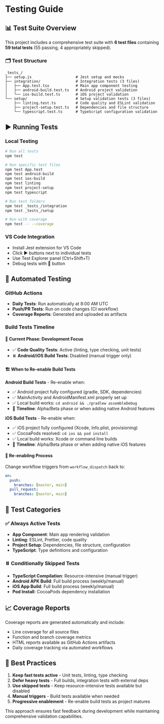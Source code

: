 # Testing Guide

## 📊 Test Suite Overview

This project includes a comprehensive test suite with **6 test files** containing **59 total tests** (55 passing, 4 appropriately skipped).

### 🗂️ Test Structure

```
_tests_/
├── setup.js                    # Jest setup and mocks
├── integration/                # Integration tests (3 files)
│   ├── App.test.tsx            # Main app component testing
│   ├── android-build.test.ts   # Android project validation
│   └── ios-build.test.ts       # iOS project validation
└── setup/                      # Setup validation tests (3 files)
    ├── linting.test.ts         # Code quality and ESLint validation
    ├── project-setup.test.ts   # Dependencies and file structure
    └── typescript.test.ts      # TypeScript configuration validation
```

## ▶️ Running Tests

### Local Testing

```bash
# Run all tests
npm test

# Run specific test files
npm test App.test
npm test android-build
npm test ios-build
npm test linting
npm test project-setup
npm test typescript

# Run test folders
npm test _tests_/integration
npm test _tests_/setup

# Run with coverage
npm test -- --coverage
```

### VS Code Integration

- Install Jest extension for VS Code
- Click ▶️ buttons next to individual tests
- Use Test Explorer panel (Ctrl+Shift+T)
- Debug tests with 🐛 button

## 🤖 Automated Testing

### GitHub Actions

- **Daily Tests**: Run automatically at 8:00 AM UTC
- **Push/PR Tests**: Run on code changes (CI workflow)
- **Coverage Reports**: Generated and uploaded as artifacts

### Build Tests Timeline

#### 🤖 **Current Phase: Development Focus**

- ✅ **Code Quality Tests**: Active (linting, type checking, unit tests)
- ⏸️ **Android/iOS Build Tests**: Disabled (manual trigger only)

#### 🏗️ **When to Re-enable Build Tests**

**Android Build Tests** - Re-enable when:

- ✅ Android project fully configured (gradle, SDK, dependencies)
- ✅ MainActivity and AndroidManifest.xml properly set up
- ✅ Local build works: `cd android && ./gradlew assembleDebug`
- 🎯 **Timeline**: Alpha/Beta phase or when adding native Android features

**iOS Build Tests** - Re-enable when:

- ✅ iOS project fully configured (Xcode, Info.plist, provisioning)
- ✅ CocoaPods resolved: `cd ios && pod install`
- ✅ Local build works: Xcode or command line builds
- 🎯 **Timeline**: Alpha/Beta phase or when adding native iOS features

#### 🚀 **Re-enabling Process**

Change workflow triggers from `workflow_dispatch` back to:

```yaml
on:
  push:
    branches: [master, main]
  pull_request:
    branches: [master, main]
```

## 🧪 Test Categories

### ✅ Always Active Tests

- **App Component**: Main app rendering validation
- **Linting**: ESLint, Prettier, code quality
- **Project Setup**: Dependencies, file structure, configuration
- **TypeScript**: Type definitions and configuration

### ⏸️ Conditionally Skipped Tests

- **TypeScript Compilation**: Resource-intensive (manual trigger)
- **Android APK Build**: Full build process (weekly/manual)
- **iOS App Build**: Full build process (weekly/manual)
- **Pod Install**: CocoaPods dependency installation

## 📈 Coverage Reports

Coverage reports are generated automatically and include:

- Line coverage for all source files
- Function and branch coverage metrics
- HTML reports available as GitHub Actions artifacts
- Daily coverage tracking via automated workflows

## 🎯 Best Practices

1. **Keep fast tests active** - Unit tests, linting, type checking
2. **Defer heavy tests** - Full builds, integration tests with external deps
3. **Use skipped tests** - Keep resource-intensive tests available but disabled
4. **Manual triggers** - Build tests available when needed
5. **Progressive enablement** - Re-enable build tests as project matures

This approach ensures fast feedback during development while maintaining comprehensive validation capabilities.
